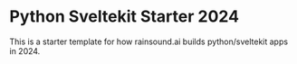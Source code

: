 # Python Sveltekit Starter 2024

This is a starter template for how rainsound.ai builds python/sveltekit apps in 2024.
